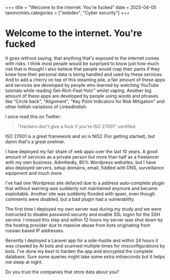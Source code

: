 +++
title = "Welcome to the internet. You're fucked"
date = 2025-04-05
taxonomies.categories = ["webdev", "Cyber security"]
+++

# Welcome to the internet. You're fucked

It goes without saying, that anything that's exposed to the internet comes with risks. I think most people would be surprised to know just how much risk that is though! I also believe that people would crap their pants if they knew how their personal data is being handled and used by these services. And to add a cherry on top of this steaming pile, a fair amount of these apps and services are developed by people who learned by watching YouTube tutorials while reading Get-Rich-Fast-Yolo™️ whilst vaping. Another big amount of these apps are developed by people using words and phrases like "Circle back", "Alignment", "Key Point Indicators for Risk Mitigation" and other hellish variations of LinkedIndish. 

I once read this on Twitter:

> "Hackers don't give a fuck if you're ISO 27001" certified.

ISO 27001 is a great framework and so is NIS2 (For getting started), but damn that's a great oneliner.

I have deployed my fair share of web apps over the last 10 years. A good amount of services as a private person but more than half as a freelancer with my own business. Admittedly, 80% Wordpress websites, but I have also deployed servers, setup domains, email, fiddled with DNS, surveillance equipment and much more.

I've had one Wordpress site defaced due to a address auto-complete plugin that without warning was suddenly not maintained anymore and became exploitable. Another site was suddenly flooded with spam, even though comments were disabled, but a bad plugin had a vulnerability.

The first time I deployed my own server was during my study and we were instructed to disable password security and enable SSL logon for the SSH service. I missed this step and within 12 hours my server was shut down by the hosting provider due to massive abuse from bots originating from russian based IP addresses.

Recently I deployed a Laravel app for a side-hustle and within 24 hours it was crawled by AI bots and scanned multiple times for misconfigurations by bots. I've done my best to harden the app and encrypted the complete database. Sure some queries might take some extra miliseconds but it helps me sleep at night.  

Do you trust the companies that store data about you?